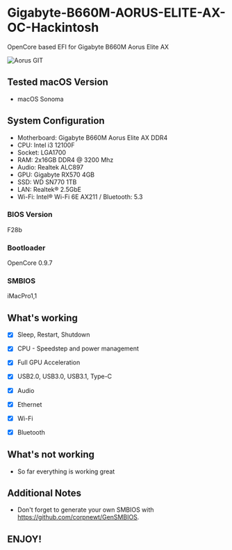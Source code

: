 # Gigabyte-B660M-AORUS-ELITE-AX-OC-Hackintosh

OpenCore based EFI for Gigabyte B660M Aorus Elite AX




![Aorus GIT](https://github.com/CloverLeafBG/Gigabyte-B660M-AORUS-ELITE-AX-OC-Hackintosh/assets/93620854/93332b8f-a93a-4a7d-89a3-9847c93da095)



## Tested macOS Version


- macOS Sonoma


## System Configuration


- Motherboard:  Gigabyte B660M Aorus Elite AX DDR4 
- CPU: Intel i3 12100F 
- Socket: LGA1700
- RAM: 2x16GB DDR4 @ 3200 Mhz
- Audio: Realtek ALC897
- GPU: Gigabyte RX570 4GB
- SSD: WD SN770 1TB
- LAN: Realtek® 2.5GbE
- Wi-Fi: Intel® Wi-Fi 6E AX211 / Bluetooth: 5.3

### BIOS Version

F28b

 
### Bootloader

OpenCore 0.9.7


### SMBIOS

iMacPro1,1



## What's working

 - [x] Sleep, Restart, Shutdown
 
 - [x] CPU - Speedstep and power management

 - [x] Full GPU Acceleration
 
 - [x] USB2.0, USB3.0, USB3.1, Type-C
 
 - [x] Audio
 
 - [x] Ethernet

 - [x] Wi-Fi
       
 - [x] Bluetooth
 


## What's not working

- So far everything is working great




## Additional Notes


- Don't forget to generate your own SMBIOS with https://github.com/corpnewt/GenSMBIOS. 

## ENJOY!
